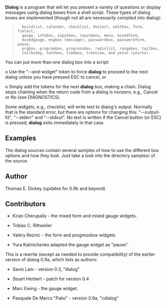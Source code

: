 ﻿**Dialog** is a program that will let you present a variety of questions or
display messages using dialog boxes from a shell script.   These  types
of  dialog  boxes  are  implemented  (though  not  all  are necessarily
compiled into dialog):

 >       buildlist, calendar, checklist, dselect, editbox, form, fselect,
 >       gauge, infobox, inputbox, inputmenu, menu, mixedform,
 >       mixedgauge, msgbox (message), passwordbox, passwordform, pause,
 >       prgbox, programbox, progressbox, radiolist, rangebox, tailbox,
 >       tailboxbg, textbox, timebox, treeview, and yesno (yes/no).

You can put more than one dialog box into a script:

o   Use the "--and-widget" token to force **dialog** to proceed to the next
    dialog unless you have pressed ESC to cancel, or

o   Simply  add  the  tokens  for  the next **dialog** box, making a chain.
    Dialog stops chaining  when  the  return  code  from  a  dialog  is
    nonzero, e.g., Cancel or No (see DIAGNOSTICS).

Some  widgets,  e.g.,  checklist,  will  write text to dialog's output.
Normally that is the standard error, but there are options for changing
this:  "--output-fd", "--stderr" and "--stdout".  No text is written if
the Cancel button (or ESC) is pressed; **dialog** exits immediately in that
case.


## Examples
The dialog sources contain several samples of how to use the  different
box  options  and  how  they look.  Just take a look into the directory
samples/ of the source.

## Author
Thomas E. Dickey (updates for 0.9b and beyond)

## Contributors
* Kiran Cherupally - the mixed form and mixed gauge widgets.

* Tobias C. Rittweiler

* Valery Reznic - the form and progressbox widgets.

* Yura Kalinichenko adapted the gauge widget as "pause".

This  is  a  rewrite (except as needed to provide compatibility) of the
earlier version of dialog 0.9a, which lists as authors:

*   Savio Lam - version 0.3, "dialog"

*   Stuart Herbert - patch for version 0.4

*   Marc Ewing - the gauge widget.

*   Pasquale De Marco "Pako" - version 0.9a, "cdialog"